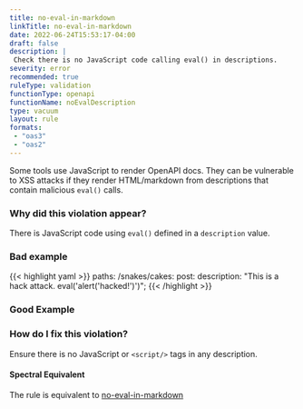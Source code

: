 ```yaml
---
title: no-eval-in-markdown
linkTitle: no-eval-in-markdown
date: 2022-06-24T15:53:17-04:00
draft: false
description: |
 Check there is no JavaScript code calling eval() in descriptions.
severity: error
recommended: true
ruleType: validation
functionType: openapi
functionName: noEvalDescription
type: vacuum
layout: rule
formats:
 - "oas3"
 - "oas2"
---
```


Some tools use JavaScript to render OpenAPI docs. They can be vulnerable to XSS attacks if they render HTML/markdown 
from descriptions that contain malicious `eval()` calls.

### Why did this violation appear?

There is JavaScript code using `eval()` defined in a `description` value.

### Bad example

{{< highlight yaml >}}
paths:
  /snakes/cakes:
    post:
      description: "This is a hack attack. eval('alert(\'hacked!\')')";
{{< /highlight >}}

### Good Example

### How do I fix this violation?

Ensure there is no JavaScript or `<script/>` tags in any description.

#### Spectral Equivalent

The rule is equivalent to [no-eval-in-markdown](https://meta.stoplight.io/docs/spectral/4dec24461f3af-open-api-rules#no-eval-in-markdown)